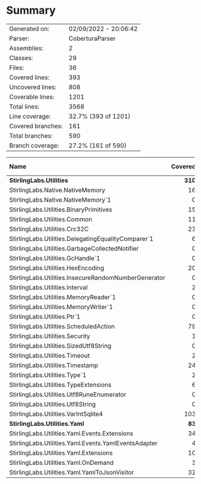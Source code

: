 ﻿# Summary
|||
|:---|:---|
| Generated on: | 02/09/2022 - 20:06:42 |
| Parser: | CoberturaParser |
| Assemblies: | 2 |
| Classes: | 29 |
| Files: | 36 |
| Covered lines: | 393 |
| Uncovered lines: | 808 |
| Coverable lines: | 1201 |
| Total lines: | 3568 |
| Line coverage: | 32.7% (393 of 1201) |
| Covered branches: | 161 |
| Total branches: | 590 |
| Branch coverage: | 27.2% (161 of 590) |

|**Name**|**Covered**|**Uncovered**|**Coverable**|**Total**|**Line coverage**|**Covered**|**Total**|**Branch coverage**|
|:---|---:|---:|---:|---:|---:|---:|---:|---:|
|**StirlingLabs.Utilities**|**310**|**760**|**1070**|**3822**|**28.9%**|**124**|**532**|**23.3%**|
|StirlingLabs.Native.NativeMemory|16|16|32|139|50%|2|6|33.3%|
|StirlingLabs.Native.NativeMemory`1|0|11|11|139|0%|0|4|0%|
|StirlingLabs.Utilities.BinaryPrimitives|15|241|256|1067|5.8%|11|196|5.6%|
|StirlingLabs.Utilities.Common|11|24|35|192|31.4%|5|12|41.6%|
|StirlingLabs.Utilities.Crc32C|23|70|93|213|24.7%|12|44|27.2%|
|StirlingLabs.Utilities.DelegatingEqualityComparer`1|6|8|14|34|42.8%|1|8|12.5%|
|StirlingLabs.Utilities.GarbageCollectedNotifier|0|8|8|29|0%|0|6|0%|
|StirlingLabs.Utilities.GcHandle`1|0|17|17|72|0%|0|4|0%|
|StirlingLabs.Utilities.HexEncoding|20|20|40|93|50%|2|10|20%|
|StirlingLabs.Utilities.InsecureRandomNumberGenerator|0|11|11|38|0%|0|4|0%|
|StirlingLabs.Utilities.Interval|2|3|5|30|40%|0|0||
|StirlingLabs.Utilities.MemoryReader`1|0|8|8|23|0%|0|2|0%|
|StirlingLabs.Utilities.MemoryWriter`1|0|7|7|20|0%|0|2|0%|
|StirlingLabs.Utilities.Ptr`1|0|17|17|93|0%|0|2|0%|
|StirlingLabs.Utilities.ScheduledAction|79|7|86|201|91.8%|28|34|82.3%|
|StirlingLabs.Utilities.Security|1|42|43|98|2.3%|0|22|0%|
|StirlingLabs.Utilities.SizedUtf8String|0|57|57|221|0%|0|28|0%|
|StirlingLabs.Utilities.Timeout|2|3|5|30|40%|0|0||
|StirlingLabs.Utilities.Timestamp|24|22|46|154|52.1%|7|18|38.8%|
|StirlingLabs.Utilities.Type`1|2|14|16|115|12.5%|0|0||
|StirlingLabs.Utilities.TypeExtensions|6|0|6|115|100%|2|4|50%|
|StirlingLabs.Utilities.Utf8RuneEnumerator|0|17|17|60|0%|0|6|0%|
|StirlingLabs.Utilities.Utf8String|0|132|132|385|0%|0|60|0%|
|StirlingLabs.Utilities.VarIntSqlite4|103|5|108|261|95.3%|54|60|90%|
|**StirlingLabs.Utilities.Yaml**|**83**|**48**|**131**|**0**|**63.3%**|**37**|**58**|**63.7%**|
|StirlingLabs.Utilities.Yaml.Events.Extensions|34|1|35|0|97.1%|21|22|95.4%|
|StirlingLabs.Utilities.Yaml.Events.YamlEventsAdapter|4|9|13|0|30.7%|0|0||
|StirlingLabs.Utilities.Yaml.Extensions|10|24|34|0|29.4%|2|14|14.2%|
|StirlingLabs.Utilities.Yaml.OnDemand|3|0|3|0|100%|0|0||
|StirlingLabs.Utilities.Yaml.YamlToJsonVisitor|32|14|46|0|69.5%|14|22|63.6%|
